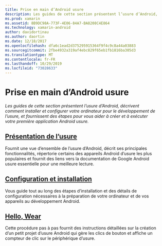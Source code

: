 ```yaml
---
title: Prise en main d’Android usure
description: Les guides de cette section présentent l’usure d’Android, décrivent comment installer et configurer votre ordinateur pour le développement de l’usure, et fournissent des étapes pour vous aider à créer et à exécuter votre première application Android usure.
ms.prod: xamarin
ms.assetid: 8B9DC98A-773F-4E06-84A7-BA8208C4E864
ms.technology: xamarin-android
author: davidortinau
ms.author: daortin
ms.date: 12/18/2017
ms.openlocfilehash: dfa6c1ead2d375295915364f9f4c9c8a44a03883
ms.sourcegitcommit: 2fbe4932a319af4ebc829f65eb1fb1816ba305d3
ms.translationtype: MT
ms.contentlocale: fr-FR
ms.lasthandoff: 10/29/2019
ms.locfileid: "73028633"
---
```

# <a name="get-started-with-android-wear"></a>Prise en main d’Android usure

_Les guides de cette section présentent l’usure d’Android, décrivent comment installer et configurer votre ordinateur pour le développement de l’usure, et fournissent des étapes pour vous aider à créer et à exécuter votre première application Android usure._

## <a name="introduction-to-wearandroidwearget-startedintro-to-wearmd"></a>[Présentation de l’usure](~/android/wear/get-started/intro-to-wear.md)

Fournit une vue d’ensemble de l’usure d’Android, décrit ses principales fonctionnalités, répertorie certains des appareils Android d’usure les plus populaires et fournit des liens vers la documentation de Google Android usure essentielle pour une meilleure lecture.

## <a name="setup--installationandroidwearget-startedinstallationmd"></a>[Configuration et installation](~/android/wear/get-started/installation.md)

Vous guide tout au long des étapes d’installation et des détails de configuration nécessaires à la préparation de votre ordinateur et de vos appareils au développement Android.

## <a name="hello-wearandroidwearget-startedhello-wearmd"></a>[Hello, Wear](~/android/wear/get-started/hello-wear.md)

Cette procédure pas à pas fournit des instructions détaillées sur la création d’un petit projet d’usure Android qui gère les clics de bouton et affiche un compteur de clic sur le périphérique d’usure.
